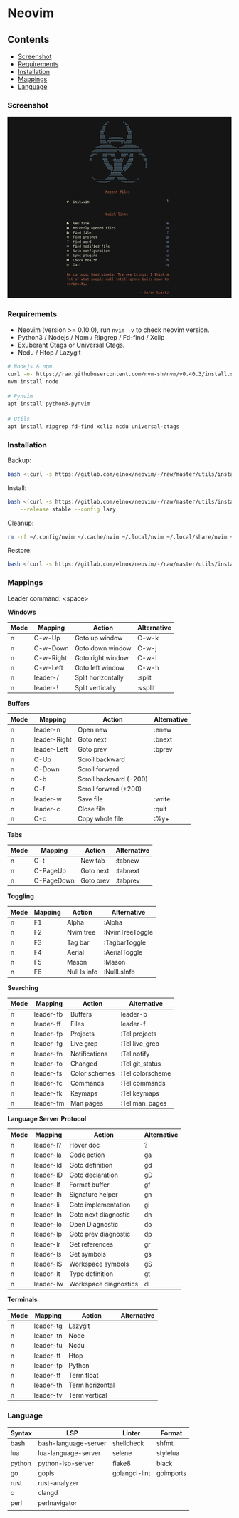 # Neovim

## Contents

- [Screenshot](#screenshot)
- [Requirements](#requirements)
- [Installation](#installation)
- [Mappings](#mappings)
- [Language](#language)

### Screenshot

![Neovim](neovim.png "Neovim IDE")

### Requirements

- Neovim (version >= 0.10.0), run `nvim -v` to check neovim version.
- Python3 / Nodejs / Npm / Ripgrep / Fd-find / Xclip
- Exuberant Ctags or Universal Ctags.
- Ncdu / Htop / Lazygit

```bash
# Nodejs & npm
curl -o- https://raw.githubusercontent.com/nvm-sh/nvm/v0.40.3/install.sh | bash
nvm install node

# Pynvim
apt install python3-pynvim

# Utils
apt install ripgrep fd-find xclip ncdu universal-ctags
```

### Installation

Backup:

```bash
bash <(curl -s https://gitlab.com/elnox/neovim/-/raw/master/utils/install) --bakup
```

Install:

```bash
bash <(curl -s https://gitlab.com/elnox/neovim/-/raw/master/utils/install) \
    --release stable --config lazy
```

Cleanup:

```bash
rm -rf ~/.config/nvim ~/.cache/nvim ~/.local/nvim ~/.local/share/nvim ~/.local/state/nvim
```

Restore:

```bash
bash <(curl -s https://gitlab.com/elnox/neovim/-/raw/master/utils/install) --restore
```

### Mappings

Leader command: \<space>

**Windows**

| Mode  | Mapping        | Action                  | Alternative     |
| --    | ---            | ---                     | --              |
| n     | C-w-Up         | Goto up window          | C-w-k           |
| n     | C-w-Down       | Goto down window        | C-w-j           |
| n     | C-w-Right      | Goto right window       | C-w-l           |
| n     | C-w-Left       | Goto left window        | C-w-h           |
| n     | leader-/       | Split horizontally      | :split          |
| n     | leader-!       | Split vertically        | :vsplit         |

**Buffers**

| Mode  | Mapping        | Action                  | Alternative      |
| --    | ---            | ---                     | --               |
| n     | leader-n       | Open new                | :enew            |
| n     | leader-Right   | Goto next               | :bnext           |
| n     | leader-Left    | Goto prev               | :bprev           |
| n     | C-Up           | Scroll backward         |                  |
| n     | C-Down         | Scroll forward          |                  |
| n     | C-b            | Scroll backward (-200)  |                  |
| n     | C-f            | Scroll forward (+200)   |                  |
| n     | leader-w       | Save file               | :write           |
| n     | leader-c       | Close file              | :quit            |
| n     | C-c            | Copy whole file         | :%y+             |

**Tabs**

| Mode  | Mapping        | Action                  | Alternative      |
| --    | ---            | ---                     | --               |
| n     | C-t            | New tab                 | :tabnew          |
| n     | C-PageUp       | Goto next               | :tabnext         |
| n     | C-PageDown     | Goto prev               | :tabprev         |

**Toggling**

| Mode  | Mapping        | Action                  | Alternative      |
| --    | ---            | ---                     | --               |
| n     | F1             | Alpha                   | :Alpha           |
| n     | F2             | Nvim tree               | :NvimTreeToggle  |
| n     | F3             | Tag bar                 | :TagbarToggle    |
| n     | F4             | Aerial                  | :AerialToggle    |
| n     | F5             | Mason                   | :Mason           |
| n     | F6             | Null ls info            | :NullLsInfo      |

**Searching**

| Mode  | Mapping        | Action                  | Alternative      |
| --    | ---            | ---                     | --               |
| n     | leader-fb      | Buffers                 | leader-b         |
| n     | leader-ff      | Files                   | leader-f         |
| n     | leader-fp      | Projects                | :Tel projects    |
| n     | leader-fg      | Live grep               | :Tel live_grep   |
| n     | leader-fn      | Notifications           | :Tel notify      |
| n     | leader-fo      | Changed                 | :Tel git_status  |
| n     | leader-fs      | Color schemes           | :Tel colorscheme |
| n     | leader-fc      | Commands                | :Tel commands    |
| n     | leader-fk      | Keymaps                 | :Tel keymaps     |
| n     | leader-fm      | Man pages               | :Tel man_pages   |

**Language Server Protocol**

| Mode  | Mapping        | Action                  | Alternative      |
| --    | ---            | ---                     | --               |
| n     | leader-l?      | Hover doc               | ?                |
| n     | leader-la      | Code action             | ga               |
| n     | leader-ld      | Goto definition         | gd               |
| n     | leader-lD      | Goto declaration        | gD               |
| n     | leader-lf      | Format buffer           | gf               |
| n     | leader-lh      | Signature helper        | gn               |
| n     | leader-li      | Goto implementation     | gi               |
| n     | leader-ln      | Goto next diagnostic    | dn               |
| n     | leader-lo      | Open Diagnostic         | do               |
| n     | leader-lp      | Goto prev diagnostic    | dp               |
| n     | leader-lr      | Get references          | gr               |
| n     | leader-ls      | Get symbols             | gs               |
| n     | leader-lS      | Workspace symbols       | gS               |
| n     | leader-lt      | Type definition         | gt               |
| n     | leader-lw      | Workspace diagnostics   | dl               |

**Terminals**

| Mode  | Mapping        | Action                  | Alternative      |
| --    | ---            | ---                     | --               |
| n     | leader-tg      | Lazygit                 |                  |
| n     | leader-tn      | Node                    |                  |
| n     | leader-tu      | Ncdu                    |                  |
| n     | leader-tt      | Htop                    |                  |
| n     | leader-tp      | Python                  |                  |
| n     | leader-tf      | Term float              |                  |
| n     | leader-th      | Term horizontal         |                  |
| n     | leader-tv      | Term vertical           |                  |

### Language

| Syntax        | LSP                   | Linter         | Format     |
| --            | ---                   | ---            | --         |
| bash          | bash-language-server  | shellcheck     | shfmt      |
| lua           | lua-language-server   | selene         | stylelua   |
| python        | python-lsp-server     | flake8         | black      |
| go            | gopls                 | golangci-lint  | goimports  |
| rust          | rust-analyzer         |                |            |
| c             | clangd                |                |            |
| perl          | perlnavigator         |                |            |
|               |                       |                |            |
